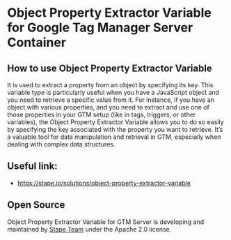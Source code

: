 # Object Property Extractor Variable for Google Tag Manager Server Container

## How to use Object Property Extractor Variable

It is used to extract a property from an object by specifying its key. This variable type is particularly useful when you have a JavaScript object and you need to retrieve a specific value from it.
For instance, if you have an object with various properties, and you need to extract and use one of those properties in your GTM setup (like in tags, triggers, or other variables), the Object Property Extractor Variable allows you to do so easily by specifying the key associated with the property you want to retrieve. It’s a valuable tool for data manipulation and retrieval in GTM, especially when dealing with complex data structures.

## Useful link:
- https://stape.io/solutions/object-property-extractor-variable
## Open Source

Object Property Extractor Variable for GTM Server is developing and maintained by [Stape Team](https://stape.io/) under the Apache 2.0 license.
